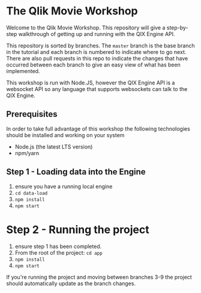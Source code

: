 # The Qlik Movie Workshop

Welcome to the Qlik Movie Workshop. This repository will give a step-by-step
walkthrough of getting up and running with the QIX Engine API.

This repository is sorted by branches. The `master` branch is the base branch in the tutorial
and each branch is numbered to indicate where to go next. There are also pull requests in
this repo to indicate the changes that have occurred between each branch to give an easy view
of what has been implemented.

This workshop is run with Node.JS, however the QIX Engine API is a websocket API so any language
that supports websockets can talk to the QIX Engine.

## Prerequisites

In order to take full advantage of this workshop the following technologies should be installed and working on your system

- Node.js (the latest LTS version)
- npm/yarn

## Step 1 - Loading data into the Engine

1. ensure you have a running local engine
2. `cd data-load`
3. `npm install`
4. `npm start`

# Step 2 - Running the project

1. ensure step 1 has been completed.
2. From the root of the project: `cd app`
3. `npm install`
4. `npm start`

If you're running the project and moving between branches 3-9 the project should automatically update as the branch changes.
